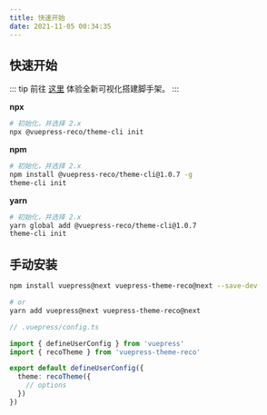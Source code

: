 ```yaml
---
title: 快速开始
date: 2021-11-05 00:34:35
---
```


## 快速开始

::: tip
前往 [这里](/docs/guide/gui-builder.html) 体验全新可视化搭建脚手架。
:::

**npx**

```bash
# 初始化，并选择 2.x
npx @vuepress-reco/theme-cli init
```

**npm**

```bash
# 初始化，并选择 2.x
npm install @vuepress-reco/theme-cli@1.0.7 -g
theme-cli init
```

**yarn**

```bash
# 初始化，并选择 2.x
yarn global add @vuepress-reco/theme-cli@1.0.7
theme-cli init
```

## 手动安装

```bash
npm install vuepress@next vuepress-theme-reco@next --save-dev

# or
yarn add vuepress@next vuepress-theme-reco@next
```

```ts
// .vuepress/config.ts

import { defineUserConfig } from 'vuepress'
import { recoTheme } from 'vuepress-theme-reco'

export default defineUserConfig({
  theme: recoTheme({
    // options
  })
})
```
